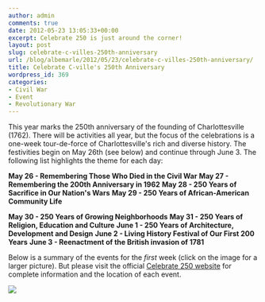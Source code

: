 ```yaml
---
author: admin
comments: true
date: 2012-05-23 13:05:33+00:00
excerpt: Celebrate 250 is just around the corner!
layout: post
slug: celebrate-c-villes-250th-anniversary
url: /blog/albemarle/2012/05/23/celebrate-c-villes-250th-anniversary/
title: Celebrate C-ville's 250th Anniversary
wordpress_id: 369
categories:
- Civil War
- Event
- Revolutionary War
---
```


This year marks the 250th anniversary of the founding of Charlottesville (1762). There will be activities all year, but the focus of the celebrations is a one-week tour-de-force of Charlottesville's rich and diverse history. The festivities begin on May 26th (see below) and continue through June 3. The following list highlights the theme for each day:


**May 26 - Remembering Those Who Died in the Civil War**
**May 27 - Remembering the 200th Anniversary in 1962**
**May 28 - 250 Years of Sacrifice in Our Nation's Wars**
**May 29 - 250 Years of African-American Community Life**



**May 30 - 250 Years of Growing Neighborhoods**
**May 31 - 250 Years of Religion, Education and Culture**
**June 1 - 250 Years of Architecture, Development and Design**
**June 2 - Living History Festival of Our First 200 Years**
**June 3 - Reenactment of the British invasion of 1781**







Below is a summary of the events for the _first_ week (click on the image for a larger picture). But please visit the official [Celebrate 250 website](http://www.celebrate250.com) for complete information and the location of each event.




![](/wp-content/uploads/2012/05/250_events2012-300x216.jpg)


